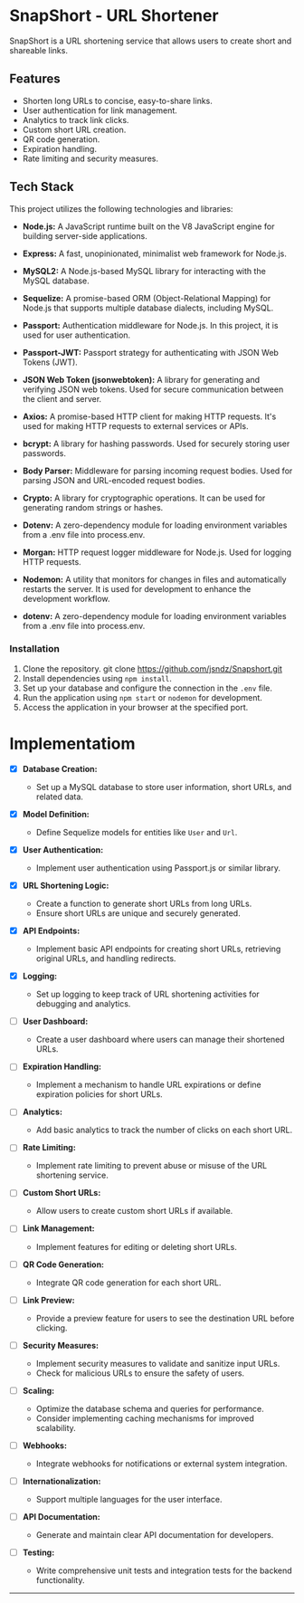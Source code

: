 # SnapShort - URL Shortener

SnapShort is a URL shortening service that allows users to create short and shareable links.


## Features

- Shorten long URLs to concise, easy-to-share links.
- User authentication for link management.
- Analytics to track link clicks.
- Custom short URL creation.
- QR code generation.
- Expiration handling.
- Rate limiting and security measures.

## Tech Stack

This project utilizes the following technologies and libraries:

- **Node.js:** A JavaScript runtime built on the V8 JavaScript engine for building server-side applications.

- **Express:** A fast, unopinionated, minimalist web framework for Node.js.

- **MySQL2:** A Node.js-based MySQL library for interacting with the MySQL database.

- **Sequelize:** A promise-based ORM (Object-Relational Mapping) for Node.js that supports multiple database dialects, including MySQL.

- **Passport:** Authentication middleware for Node.js. In this project, it is used for user authentication.

- **Passport-JWT:** Passport strategy for authenticating with JSON Web Tokens (JWT).

- **JSON Web Token (jsonwebtoken):** A library for generating and verifying JSON web tokens. Used for secure communication between the client and server.

- **Axios:** A promise-based HTTP client for making HTTP requests. It's used for making HTTP requests to external services or APIs.

- **bcrypt:** A library for hashing passwords. Used for securely storing user passwords.

- **Body Parser:** Middleware for parsing incoming request bodies. Used for parsing JSON and URL-encoded request bodies.

- **Crypto:** A library for cryptographic operations. It can be used for generating random strings or hashes.

- **Dotenv:** A zero-dependency module for loading environment variables from a .env file into process.env.

- **Morgan:** HTTP request logger middleware for Node.js. Used for logging HTTP requests.

- **Nodemon:** A utility that monitors for changes in files and automatically restarts the server. It is used for development to enhance the development workflow.

- **dotenv:** A zero-dependency module for loading environment variables from a .env file into process.env.


### Installation

1. Clone the repository.
    git clone  https://github.com/jsndz/Snapshort.git
2. Install dependencies using `npm install`.
3. Set up your database and configure the connection in the `.env` file.
4. Run the application using `npm start` or `nodemon` for development.
5. Access the application in your browser at the specified port.
   


# Implementatiom


- [x] **Database Creation:**
  - Set up a MySQL database to store user information, short URLs, and related data.

- [x] **Model Definition:**
  - Define Sequelize models for entities like `User` and `Url`.

- [x] **User Authentication:**
  - Implement user authentication using Passport.js or similar library.

- [x] **URL Shortening Logic:**
  - Create a function to generate short URLs from long URLs.
  - Ensure short URLs are unique and securely generated.

- [x] **API Endpoints:**
  - Implement basic API endpoints for creating short URLs, retrieving original URLs, and handling redirects.

- [x] **Logging:**
  - Set up logging to keep track of URL shortening activities for debugging and analytics.

- [ ] **User Dashboard:**
  - Create a user dashboard where users can manage their shortened URLs.

- [ ] **Expiration Handling:**
  - Implement a mechanism to handle URL expirations or define expiration policies for short URLs.

- [ ] **Analytics:**
  - Add basic analytics to track the number of clicks on each short URL.

- [ ] **Rate Limiting:**
  - Implement rate limiting to prevent abuse or misuse of the URL shortening service.

- [ ] **Custom Short URLs:**
  - Allow users to create custom short URLs if available.

- [ ] **Link Management:**
  - Implement features for editing or deleting short URLs.

- [ ] **QR Code Generation:**
  - Integrate QR code generation for each short URL.

- [ ] **Link Preview:**
  - Provide a preview feature for users to see the destination URL before clicking.

- [ ] **Security Measures:**
  - Implement security measures to validate and sanitize input URLs.
  - Check for malicious URLs to ensure the safety of users.

- [ ] **Scaling:**
  - Optimize the database schema and queries for performance.
  - Consider implementing caching mechanisms for improved scalability.

- [ ] **Webhooks:**
  - Integrate webhooks for notifications or external system integration.

- [ ] **Internationalization:**
  - Support multiple languages for the user interface.

- [ ] **API Documentation:**
  - Generate and maintain clear API documentation for developers.

- [ ] **Testing:**
  - Write comprehensive unit tests and integration tests for the backend functionality.

---
